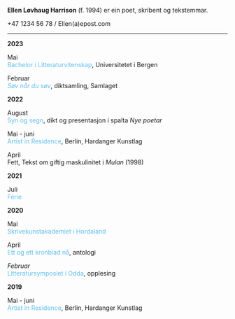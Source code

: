 **Ellen Løvhaug Harrison** (f. 1994) er ein poet, skribent og tekstemmar.

+47 1234 56 78 / Ellen(a)epost.com   

----
__2023__ 
  
Mai  
<span style="color:5ebef1">Bachelor i Litteraturvitenskap</span>, Universitetet i Bergen  

Februar  
*<span style="color:5ebef1">Søv når du søv</span>*, diktsamling, Samlaget  
  
  
__2022__  
  
August  
<span style="color:5ebef1">Syn og segn</span>, dikt og presentasjon i spalta *Nye poetar*  

Mai - juni  
<span style="color:5ebef1">Artist in Residence</span>, Berlin, Hardanger Kunstlag
  
April  
Fett, Tekst om giftig maskulinitet i *Mulan* (1998)  
   
   
__2021__
  
Juli  
<span style="color:#5ebef1">Ferie</span>   
  
  
__2020__  

Mai  
<span style="color:#5ebef1">Skrivekunstakademiet i Hordaland</span>  
  
April  
<span style="color:#5ebef1">Ett og ett kronblad nå</span>, antologi  
  
*Februar*  
<span style="color:#5ebef1">Litteratursymposiet i Odda</span>, opplesing
  
  
__2019__  
  
Mai - juni  
<span style="color:5ebef1">Artist in Residence</span>, Berlin, Hardanger Kunstlag
